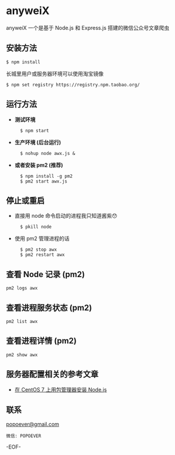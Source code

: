 # anyweiX

anyweiX 一个是基于 Node.js 和 Express.js 搭建的微信公众号文章爬虫


安装方法
---

	$ npm install

长城里用户或服务器环境可以使用淘宝镜像

	$ npm set registry https://registry.npm.taobao.org/


运行方法
---

* **测试环境**

		$ npm start


* **生产环境 (后台运行)**

		$ nohup node awx.js &

* **或者安装 pm2 (推荐)**

		$ npm install -g pm2
		$ pm2 start awx.js


停止或重启
---

* 直接用 node 命令启动的进程我只知道酱紫😯

		$ pkill node

* 使用 pm2 管理进程的话

		$ pm2 stop awx
		$ pm2 restart awx


查看 Node 记录 (pm2)
---

	pm2 logs awx


查看进程服务状态 (pm2)
---

	pm2 list awx


查看进程详情 (pm2)
---

	pm2 show awx


服务器配置相关的参考文章
---
* [在 CentOS 7 上用包管理器安装 Node.js](https://medium.com/@popoever/%E5%9C%A8-centos-7-%E4%B8%8A%E7%94%A8%E5%8C%85%E7%AE%A1%E7%90%86%E5%99%A8%E5%AE%89%E8%A3%85-nodejs-d5286bd657)


联系
---
[popoever@gmail.com](mailto:popoever@gmail.com)

	微信: POPOEVER


-EOF-
